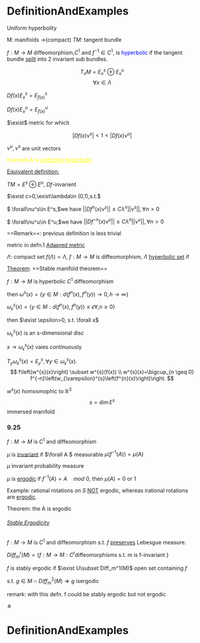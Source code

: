 # DefinitionAndExamples

Uniform hyperbolity

M: manifolds $\to$(compact) $TM$: tangent bundle

$f:M \to M$ diffeomorphism,$C^1$ and $f^{-1}\in C^1$, is  <span style='color:blue'>hyperbolic</span> if the tangent bundle <u>split</u> into 2 invariant sub bundles.

$$T_xM=E_x^s \oplus E_x^u $$   $$\forall x \in \Lambda$$

$Df(x)E^s_x=E_{f(x)}^s$

$Df(x)E^u_x=E^u_{f(x)}$

$\exist$ metric for which

$$|Df(x)\nu^s|<1<|Df(x)\nu^u|$$

$\nu^u,\nu^s$ are unit vectors

<span style='color:yellow'>Example,A is <u>uniformly hyperbolic</u></span> 

<u>Equivalent definition:</u>

$TM=E^s\oplus E^u$, $Df$-invarient

$\exist c>0,\exist\lambda\in (0,1),s.t.$

$ \forall\nu^s\in E^s,$we have $||Df^n(x)\nu^s||\le C \lambda^n ||\nu^s||,\forall n>0$

$ \forall\nu^u\in E^u,$we have $||Df^{-n}(x)\nu^u||\le C \lambda^n ||\nu^u||,\forall n>0$

==Remark==: previous definition is less trivial

metric in defn.1 <u>Adapred metric</u>



$\Lambda:$ compact set $f(\Lambda)=\Lambda$, $f:M\to M$ is diffeomorphism, $\Lambda$ <u>hyperbolic set</u> if



<u>Theorem</u>: ==Stable manifold theorem==

$f:M\to M$ is hyperbolic $C^1$ diffeomorphism 

then $\omega^s(x)=\{ y\in M: d(f^n(x),f^n(y))\to0 ,h\to\infty \}$

$\omega^s_\epsilon(x)=\{y\in M:d(f^n(x),f^n(y))\le \epsilon \forall, n\ge0\}$

then $\exist \epsilon>0, s.t. \forall x$

$\omega^s_\epsilon(x)$ is an s-dimensional disc

$x\to \omega^s_\epsilon(x)$ vaies continuously

$T_y\omega^s_\epsilon(x)=E^s_y,\forall y\in \omega^s_\epsilon(x).$
$$
f\left(w^{s}(x)\right) \subset w^{s}(f(x))
\\
w^{s}(x)=\bigcup_{n \geq 0} f^{-n}\left(w_{\varepsilon}^{s}\left(f^{n}(x)\right)\right.
$$


$w^{s}(x)$ homosmophic to $\mathbb{R}^{3}$
$$
s=\operatorname{dim} E^{s}
$$
immersed manifold

### 9.25

$f:M\to M$ is $C^1$ and diffeomorphism 

$\mu$ is <u>invariant</u> if $\forall A $ measurable $\mu(f^{-1}(A))=\mu(A)$

$\mu$ invariant probability measure

$\mu$ is <u>ergodic</u> if $f^{-1}(A)=A\quad mod\ 0$, then $\mu(A)=0$ or 1

Example: rational rotations on $S$ <u>NOT</u> ergodic, whereas irational rotations are <u>ergodic</u>.

Theorem: the A is ergodic

###### <u>Stable Ergodicity</u>

$f:M\to M$ is $C^1$ and diffeomorphism s.t. $f$ <u>preserves</u> Lebesgue measure.

$Diff_m^{r}(M)=\{f:M\to M: C^r \text{diffeomorphisms s.t. m is f-invariant }  \}$

$f$ is stably ergodic if $\exist U\subset Diff_m^1(M)$ open set containing $f$

s.t. $g \in M\cap Diff^2_m(M) \Rightarrow g$ isergodic

remark: with this defn. f could be stably ergodic but not ergodic





$\pitchfork$

# DefinitionAndExamples

